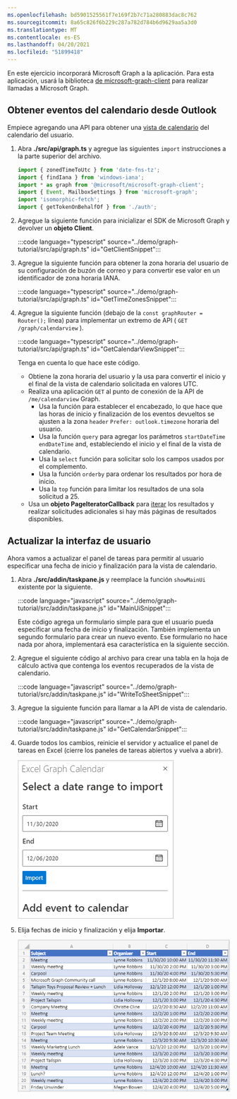 ```yaml
---
ms.openlocfilehash: bd5901525561f7e169f2b7c71a280883dac8c762
ms.sourcegitcommit: 8a65c826f6b229c287a782d784b6d9629aa5a3d0
ms.translationtype: MT
ms.contentlocale: es-ES
ms.lasthandoff: 04/20/2021
ms.locfileid: "51899418"
---
```

<!-- markdownlint-disable MD002 MD041 -->

En este ejercicio incorporará Microsoft Graph a la aplicación. Para esta aplicación, usará la biblioteca [de microsoft-graph-client](https://github.com/microsoftgraph/msgraph-sdk-javascript) para realizar llamadas a Microsoft Graph.

## <a name="get-calendar-events-from-outlook"></a>Obtener eventos del calendario desde Outlook

Empiece agregando una API para obtener una [vista de calendario](https://docs.microsoft.com/graph/api/user-list-calendarview) del calendario del usuario.

1. Abra **./src/api/graph.ts** y agregue las siguientes `import` instrucciones a la parte superior del archivo.

    ```typescript
    import { zonedTimeToUtc } from 'date-fns-tz';
    import { findIana } from 'windows-iana';
    import * as graph from '@microsoft/microsoft-graph-client';
    import { Event, MailboxSettings } from 'microsoft-graph';
    import 'isomorphic-fetch';
    import { getTokenOnBehalfOf } from './auth';
    ```

1. Agregue la siguiente función para inicializar el SDK de Microsoft Graph y devolver un **objeto Client**.

    :::code language="typescript" source="../demo/graph-tutorial/src/api/graph.ts" id="GetClientSnippet":::

1. Agregue la siguiente función para obtener la zona horaria del usuario de su configuración de buzón de correo y para convertir ese valor en un identificador de zona horaria IANA.

    :::code language="typescript" source="../demo/graph-tutorial/src/api/graph.ts" id="GetTimeZonesSnippet":::

1. Agregue la siguiente función (debajo de la `const graphRouter = Router();` línea) para implementar un extremo de API ( `GET /graph/calendarview` ).

    :::code language="typescript" source="../demo/graph-tutorial/src/api/graph.ts" id="GetCalendarViewSnippet":::

    Tenga en cuenta lo que hace este código.

    - Obtiene la zona horaria del usuario y la usa para convertir el inicio y el final de la vista de calendario solicitada en valores UTC.
    - Realiza una aplicación `GET` al punto de conexión de la API de `/me/calendarview` Graph.
        - Usa la función para establecer el encabezado, lo que hace que las horas de inicio y finalización de los eventos devueltos se ajusten a la zona `header` `Prefer: outlook.timezone` horaria del usuario.
        - Usa la función `query` para agregar los parámetros `startDateTime` `endDateTime` and, estableciendo el inicio y el final de la vista de calendario.
        - Usa la `select` función para solicitar solo los campos usados por el complemento.
        - Usa la función `orderby` para ordenar los resultados por hora de inicio.
        - Usa la `top` función para limitar los resultados de una sola solicitud a 25.
    - Usa un **objeto PageIteratorCallback** para [iterar](https://docs.microsoft.com/graph/sdks/paging) los resultados y realizar solicitudes adicionales si hay más páginas de resultados disponibles.

## <a name="update-the-ui"></a>Actualizar la interfaz de usuario

Ahora vamos a actualizar el panel de tareas para permitir al usuario especificar una fecha de inicio y finalización para la vista de calendario.

1. Abra **./src/addin/taskpane.js** y reemplace la función `showMainUi` existente por la siguiente.

    :::code language="javascript" source="../demo/graph-tutorial/src/addin/taskpane.js" id="MainUiSnippet":::

    Este código agrega un formulario simple para que el usuario pueda especificar una fecha de inicio y finalización. También implementa un segundo formulario para crear un nuevo evento. Ese formulario no hace nada por ahora, implementará esa característica en la siguiente sección.

1. Agregue el siguiente código al archivo para crear una tabla en la hoja de cálculo activa que contenga los eventos recuperados de la vista de calendario.

    :::code language="javascript" source="../demo/graph-tutorial/src/addin/taskpane.js" id="WriteToSheetSnippet":::

1. Agregue la siguiente función para llamar a la API de vista de calendario.

    :::code language="javascript" source="../demo/graph-tutorial/src/addin/taskpane.js" id="GetCalendarSnippet":::

1. Guarde todos los cambios, reinicie el servidor y actualice el panel de tareas en Excel (cierre los paneles de tareas abiertos y vuelva a abrir).

    ![Captura de pantalla del formulario de importación](images/get-calendar-view-ui.png)

1. Elija fechas de inicio y finalización y elija **Importar**.

    ![Una captura de pantalla de la tabla de eventos](images/calendar-view-table.png)
